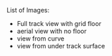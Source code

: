 List of Images:
- Full track view with grid floor
- aerial view with no floor
- view from curve
- view from under track surface
